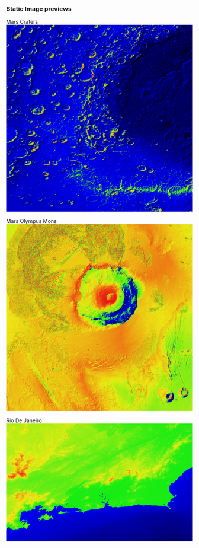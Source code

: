 ### Static Image previews

Mars Craters
![image](./media/marsCraters.png)

Mars Olympus Mons
![image](./media/MarsOlympusMons.png)

Rio De Janeiro
![image](./media/RioDeJaneiro.png)